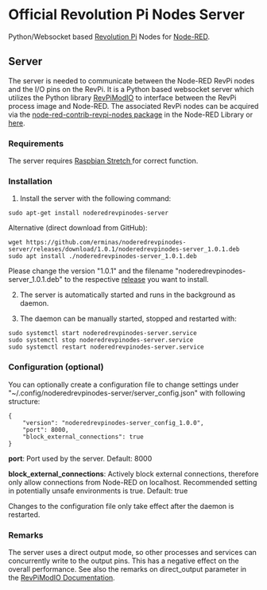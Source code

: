 # Official Revolution Pi Nodes Server

Python/Websocket based [Revolution Pi](https://revolution.kunbus.de/) Nodes for [Node-RED](https://nodered.org/).

Server
------
The server is needed to communicate between the Node-RED RevPi nodes and the I/O pins on the RevPi. 
It is a Python based websocket server which utilizes the Python library [RevPiModIO](https://revpimodio.org/) to interface between the RevPi process image and Node-RED. The associated RevPi nodes can be acquired via the [node-red-contrib-revpi-nodes package](https://flows.nodered.org/node/node-red-contrib-revpi-nodes) in the Node-RED Library or [here](https://github.com/erminas/node-red-contrib-revpi-nodes).

### Requirements
The server requires  [Raspbian Stretch ](https://revolution.kunbus.de/shop/de/stretch) for correct function.

### Installation
1. Install the server with the following command:
```
sudo apt-get install noderedrevpinodes-server
```
Alternative (direct download from GitHub):
```
wget https://github.com/erminas/noderedrevpinodes-server/releases/download/1.0.1/noderedrevpinodes-server_1.0.1.deb
sudo apt install ./noderedrevpinodes-server_1.0.1.deb
```
Please change the version "1.0.1" and the filename "noderedrevpinodes-server_1.0.1.deb" to the respective [release](https://github.com/erminas/noderedrevpinodes-server/releases) you want to install.

2. The server is automatically started and runs in the background as daemon.

3. The daemon can be manually started, stopped and restarted with:
```
sudo systemctl start noderedrevpinodes-server.service
sudo systemctl stop noderedrevpinodes-server.service
sudo systemctl restart noderedrevpinodes-server.service
```

### Configuration (optional)

You can optionally create a configuration file to change settings under "~/.config/noderedrevpinodes-server/server_config.json" with following structure:

```
{
    "version": "noderedrevpinodes-server_config_1.0.0",
    "port": 8000,
    "block_external_connections": true
}
```

**port**: Port used by the server. Default: 8000

**block_external_connections**: Actively block external connections, therefore only allow connections from Node-RED on localhost. Recommended setting in potentially unsafe environments is true. Default: true 

Changes to the configuration file only take effect after the daemon is restarted.

### Remarks

The server uses a direct output mode, so other processes and services can concurrently write to the output pins. 
This has a negative effect on the overall performance. See also the remarks on direct_output parameter in the [RevPiModIO Documentation](https://revpimodio.org/en/doc2/).
